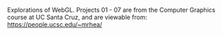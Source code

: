 Explorations of WebGL. Projects 01 - 07 are from the Computer Graphics course at UC Santa Cruz, and are viewable from: https://people.ucsc.edu/~mrhea/
